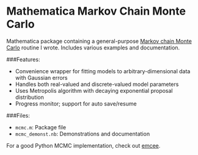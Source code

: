 Mathematica Markov Chain Monte Carlo
====================================
Mathematica package containing a general-purpose [Markov chain Monte Carlo](http://en.wikipedia.org/wiki/Markov_chain_Monte_Carlo) routine I wrote. Includes various examples and documentation.

###Features:

 * Convenience wrapper for fitting models to arbitrary-dimensional data with Gaussian errors
 * Handles both real-valued and discrete-valued model parameters
 * Uses Metropolis algorithm with decaying exponential proposal distribution
 * Progress monitor; support for auto save/resume


###Files:

 * `mcmc.m`: Package file
 * `mcmc_demonst.nb`: Demonstrations and documentation

For a good Python MCMC implementation, check out [emcee](http://dan.iel.fm/emcee).
